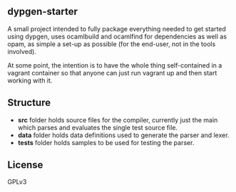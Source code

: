 dypgen-starter
---------------
A small project intended to fully package everything needed to get started using dypgen, uses ocamlbuild and ocamlfind for dependencies as well as opam, as simple a set-up as possible (for the end-user, not in the tools involved).

At some point, the intention is to have the whole thing self-contained in a vagrant container so that anyone can just run vagrant up and then start working with it.

Structure
-----------
* **src** folder holds source files for the compiler, currently just the main which parses and evaluates the single test source file.
* **data** folder holds data definitions used to generate the parser and lexer.
* **tests** folder holds samples to be used for testing the parser.

License
-------
GPLv3
